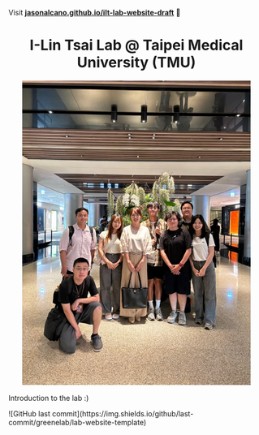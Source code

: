 Visit **[jasonalcano.github.io/ilt-lab-website-draft](https://jasonalcano.github.io/ilt-lab-website-draft)** 🚀

<h1 align="center">I-Lin Tsai Lab @ Taipei Medical University (TMU)</h1>
<p align="center">
<img height="600" src="images/iltlab-group-photo.jpg" alt="ILT Lab">

Introduction to the lab :)
  
</p>
![GitHub last commit](https://img.shields.io/github/last-commit/greenelab/lab-website-template)
